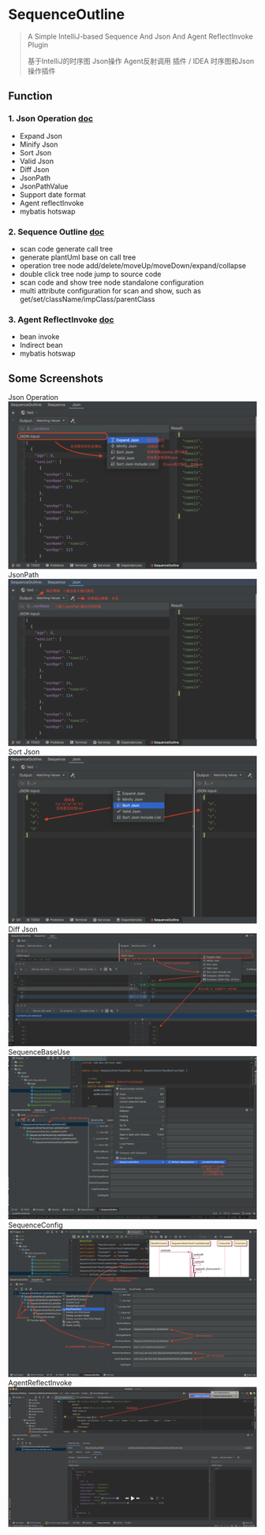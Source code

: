 # SequenceOutline
> A Simple IntelliJ-based Sequence And Json And Agent ReflectInvoke Plugin
>
> 基于IntelliJ的时序图 Json操作 Agent反射调用 插件 / IDEA 时序图和Json操作插件
>


## Function
### 1. Json Operation [doc](https://www.toutiao.com/article/7134683136805372453/)
- Expand Json
- Minify Json
- Sort Json
- Valid Json
- Diff Json
- JsonPath
- JsonPathValue
- Support date format
- Agent reflectInvoke
- mybatis hotswap

### 2. Sequence Outline [doc](https://www.toutiao.com/article/7135845499667956260/)
- scan code generate call tree
- generate plantUml base on call tree
- operation tree node add/delete/moveUp/moveDown/expand/collapse
- double click tree node jump to source code
- scan code and show tree node standalone configuration
- multi attribute configuration for scan and show, such as get/set/className/impClass/parentClass

### 3. Agent ReflectInvoke [doc](https://www.toutiao.com/article/7153660035653009950/)
- bean invoke
- Indirect bean
- mybatis hotswap
## Some Screenshots
Json Operation
![JsonFormat](./img/JsonFormat.png)
JsonPath
![JsonPath](./img/JsonPath.png)
Sort Json
![SortOrAllSort](./img/SortOrAllSort.png)
Diff Json
![rightDiff](./img/rightDiff.png)
SequenceBaseUse
![SequenceBaseUse](./img/SequenceBaseUse.png)
SequenceConfig
![SequenceConfig](./img/SequenceConfig.png)
AgentReflectInvoke
![AgentReflectInvoke](./img/AgentReflectInvoke.png)
